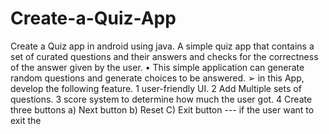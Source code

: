 # Create-a-Quiz-App
Create a Quiz app in android using java. A simple quiz app that contains a set of curated questions and their answers and checks for the correctness of the answer given by the user.
• This simple application can generate random
questions and generate choices to be
answered.
➢ in this App, develop the following feature.
1 user-friendly UI.
2 Add Multiple sets of questions.
3 score system to determine how
much the user got.
4 Create three buttons a) Next button b) Reset
C) Exit button --- if the user want to exit the
